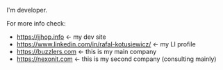 I'm developer. 

For more info check:
* https://jjhop.info <- my dev site
* https://www.linkedin.com/in/rafal-kotusiewicz/ <- my LI profile
* https://buzzlers.com <- this is my main company
* https://nexonit.com  <- this is my second company (consulting mainly)
